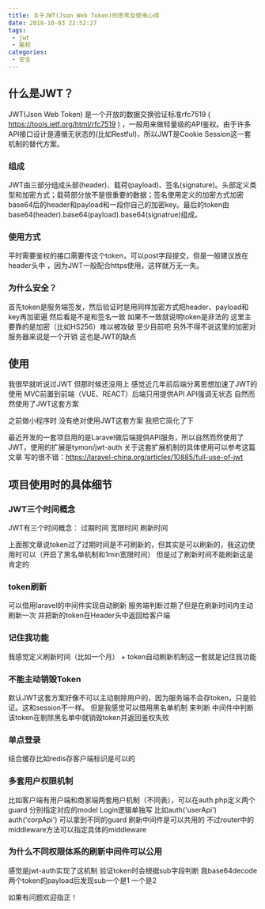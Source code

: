 ```yaml
---
title: 关于JWT(Json Web Token)的思考及使用心得
date: 2018-10-03 22:52:27
tags:
 - jwt
 - 鉴权
categories:
 - 安全
---
```

## 什么是JWT？

JWT\(Json Web Token\) 是一个开放的数据交换验证标准rfc7519 \( https://tools.ietf.org/html/rfc7519 \) ，一般用来做轻量级的API鉴权。由于许多API接口设计是遵循无状态的(比如Restful)，所以JWT是Cookie Session这一套机制的替代方案。

### 组成
JWT由三部分组成头部(header)、载荷(payload)、签名(signature)。头部定义类型和加密方式；载荷部分放不是很重要的数据；签名使用定义的加密方式加密base64后的header和payload和一段你自己的加密key。最后的token由base64(header).base64(payload).base64(signatrue)组成。

### 使用方式
平时需要鉴权的接口需要传这个token，可以post字段提交，但是一般建议放在header头中 ，因为JWT一般配合https使用，这样就万无一失。

### 为什么安全？
首先token是服务端签发，然后验证时是用同样加密方式把header、payload和key再加密遍 然后看是不是和签名一致 如果不一致就说明token是非法的 这里主要靠的是加密（比如HS256）难以被攻破 至少目前吧 另外不得不说这里的加密对服务器来说是一个开销 这也是JWT的缺点

## 使用
我很早就听说过JWT 但那时候还没用上 感觉近几年前后端分离思想加速了JWT的使用 MVC前置到前端（VUE、REACT）后端只用提供API API强调无状态 自然而然使用了JWT这套方案

之前做小程序时 没有绝对使用JWT这套方案 我把它简化了下

最近开发的一套项目用的是Laravel做后端提供API服务，所以自然而然使用了JWT，使用的扩展是tymon/jwt-auth 关于这套扩展机制的具体使用可以参考这篇文章 写的很不错：https://laravel-china.org/articles/10885/full-use-of-jwt

## 项目使用时的具体细节

### JWT三个时间概念

JWT有三个时间概念： 过期时间 宽限时间 刷新时间

上面那文章说token过了过期时间是不可刷新的，但其实是可以刷新的，我这边使用时可以（开启了黑名单机制和1min宽限时间） 但是过了刷新时间不能刷新这是肯定的

### token刷新

可以借用laravel的中间件实现自动刷新 服务端判断过期了但是在刷新时间内主动刷新一次 并把新的token在Header头中返回给客户端

### 记住我功能

我感觉定义刷新时间（比如一个月） + token自动刷新机制这一套就是记住我功能

### 不能主动销毁Token

默认JWT这套方案好像不可以主动剔除用户的，因为服务端不会存token，只是验证。这和session不一样。 但是我感觉可以借用黑名单机制 来判断 中间件中判断该token在剔除黑名单中就销毁token并返回鉴权失败

### 单点登录

结合缓存比如redis存客户端标识是可以的

### 多套用户权限机制

比如客户端有用户端和商家端两套用户机制（不同表），可以在auth.php定义两个guard 分别指定对应的model Login逻辑单独写 比如auth('userApi') auth('corpApi') 可以拿到不同的guard 刷新中间件是可以共用的 不过router中的middleware方法可以指定具体的middleware

### 为什么不同权限体系的刷新中间件可以公用

感觉是jwt-auth实现了这机制 验证token时会根据sub字段判断 我base64decode两个token的payload后发现sub一个是1 一个是2

如果有问题欢迎指正！
